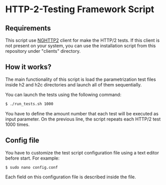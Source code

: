 # HTTP-2-Testing Framework Script

## Requirements
This script use [NGHTTP2](https://nghttp2.org/) client for make the HTTP/2 tests. If this client is not present on your system, you can use the installation script from this repository under "clients" directory.


## How it works?

The main functionality of this script is load the parametrization test files inside h2 and h2c directories and launch all of them sequentially. 

You can launch the tests using the following command:

```sh
$ ./run_tests.sh 1000
```

You have to define the amount number that each test will be executed as input parameter. On the previous line, the script repeats each HTTP/2 test 1000 times.


## Config file
You have to customize the test script configuration file using a text editor before start. For example:

```sh
$ sudo nano config.conf
```

Each field on this configuration file is described inside the file. 
